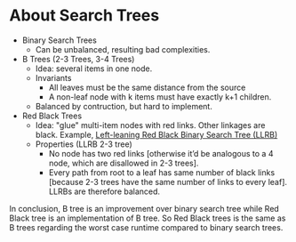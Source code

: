 # About Search Trees

- Binary Search Trees
    - Can be unbalanced, resulting bad complexities.
- B Trees (2-3 Trees, 3-4 Trees)
    - Idea: several items in one node. 
    - Invariants
        - All leaves must be the same distance from the source
        - A non-leaf node with k items must have exactly k+1 children.
    - Balanced by contruction, but hard to implement.
- Red Black Trees
    - Idea: "glue" multi-item nodes with red links. Other linkages are black. Example, [Left-leaning Red Black Binary Search Tree (LLRB)](https://docs.google.com/presentation/d/1S27xlCPX0Up8WAHZPBqmbcrcKo4FNbyG6eTHamOxzgA/edit#slide=id.g5240c8ba42_0_273)
    - Properties (LLRB 2-3 tree)
        - No node has two red links [otherwise it’d be analogous to a 4 node, which are disallowed in 2-3 trees].
        - Every path from root to a leaf has same number of black links [because 2-3 trees have the same number of links to every leaf]. LLRBs are therefore balanced.

In conclusion, B tree is an improvement over binary search tree while Red Black tree is an implementation of B tree. So Red Black trees is the same as B trees regarding the worst case runtime compared to binary search trees.